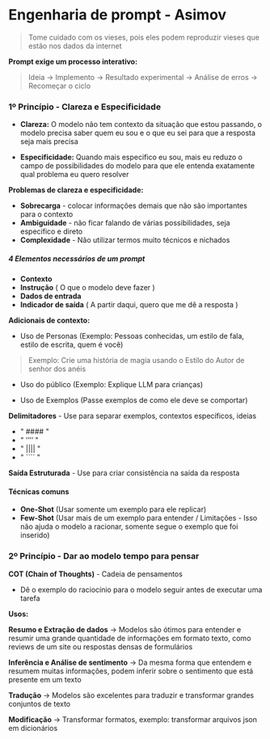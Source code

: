 # Engenharia de prompt - Asimov 

> Tome cuidado com os vieses, pois eles podem reproduzir vieses que estão nos dados da internet

**Prompt exige um processo interativo:**

> Ideia -> Implemento -> Resultado experimental -> Análise de erros -> Recomeçar o ciclo                     

### 1º Princípio - Clareza e Especificidade 

- **Clareza:** O modelo não tem contexto da situação que estou passando, o modelo precisa saber quem eu sou e o que eu sei para que a resposta seja mais precisa

- **Especificidade:** Quando mais especifico eu sou, mais eu reduzo o campo de possibilidades do modelo para que ele entenda exatamente qual problema eu quero resolver 

**Problemas de clareza e especificidade:** 
- **Sobrecarga** - colocar informações demais que não são importantes para o contexto 
- **Ambiguidade** - não ficar falando de várias possibilidades, seja especifico e direto
- **Complexidade** - Não utilizar termos muito técnicos e nichados 

##### 4 Elementos necessários de um prompt

- **Contexto** 
- **Instrução** ( O que o modelo deve fazer )
- **Dados de entrada** 
- **Indicador de saída** ( A partir daqui, quero que me dê a resposta )


**Adicionais de contexto:**

- Uso de Personas (Exemplo: Pessoas conhecidas, um estilo de fala, estilo de escrita, quem é você)

> Exemplo: Crie uma história de magia usando o Estilo do Autor de senhor dos anéis

- Uso do público (Exemplo: Explique LLM para crianças)

- Uso de Exemplos (Passe exemplos de como ele deve se comportar)

**Delimitadores** - Use para separar exemplos, contextos específicos, ideias 


- " #### "
- " ’’’’ "
- " |||| " 
- " ```` "


**Saída Estruturada** - Use para criar consistência na saída da resposta 

#### Técnicas comuns
- **One-Shot** (Usar somente um exemplo para ele replicar)
- **Few-Shot** (Usar mais de um exemplo para entender / Limitações - Isso não ajuda o modelo a racionar, somente segue o exemplo que foi inserido) 


### 2º Princípio - Dar ao modelo tempo para pensar

**COT (Chain of Thoughts)** - Cadeia de pensamentos 
- Dê o exemplo do raciocínio para o modelo seguir antes de executar uma tarefa 


**Usos:**

**Resumo e Extração de dados**
-> Modelos são ótimos para entender e resumir uma grande quantidade de informações em formato texto, como reviews de um site ou respostas densas de formulários 


**Inferência e Análise de sentimento**
-> Da mesma forma que entendem e resumem muitas informações, podem inferir sobre o sentimento que está presente em um texto 

**Tradução**
-> Modelos são excelentes para traduzir e transformar grandes conjuntos de texto

**Modificação** 
-> Transformar formatos, exemplo: transformar arquivos json em dicionários 
























